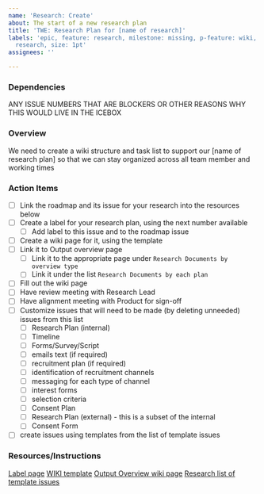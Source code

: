 ```yaml
---
name: 'Research: Create'
about: The start of a new research plan
title: 'TWE: Research Plan for [name of research]'
labels: 'epic, feature: research, milestone: missing, p-feature: wiki, role: UI/UX
  research, size: 1pt'
assignees: ''

---
```


### Dependencies
ANY ISSUE NUMBERS THAT ARE BLOCKERS OR OTHER REASONS WHY THIS WOULD LIVE IN THE ICEBOX

### Overview
We need to create a wiki structure and task list to support our [name of research plan] so that we can stay organized across all team member and working times

### Action Items
- [ ] Link the roadmap and its issue for your research into the resources below
- [ ] Create a label for your research plan, using the next number available
  - [ ] Add label to this issue and to the roadmap issue
- [ ] Create a wiki page for it, using the template
- [ ] Link it to Output overview page
   - [ ] Link it to the appropriate page under `Research Documents by overview type`
   - [ ] Link it under the list `Research Documents by each plan`
- [ ] Fill out the  wiki page
- [ ] Have review meeting with Research Lead
- [ ] Have alignment meeting with Product for sign-off
- [ ] Customize issues that will need to be made  (by deleting unneeded) issues from this list
  - [ ] Research Plan (internal)
  - [ ] Timeline
  - [ ] Forms/Survey/Script
  - [ ] emails text (if required)
  - [ ] recruitment plan (if required)
  - [ ] identification of recruitment channels
  - [ ] messaging for each type of channel
  - [ ] interest forms
  - [ ] selection criteria
  - [ ] Consent Plan
  - [ ] Research Plan (external) - this is a subset of the internal
  - [ ] Consent Form
-  [ ] create issues using templates from the list of template issues

### Resources/Instructions
[Label page](https://github.com/hackforla/internship/labels?q=RP)
[WIKI template](https://github.com/hackforla/internship/wiki/research-wiki-template)
[Output Overview wiki page](https://github.com/hackforla/internship/wiki/Research-Output-Overview)
[Research list of template issues](https://github.com/hackforla/internship/wiki/UX-Research-Guides-Templates#template-issues)
